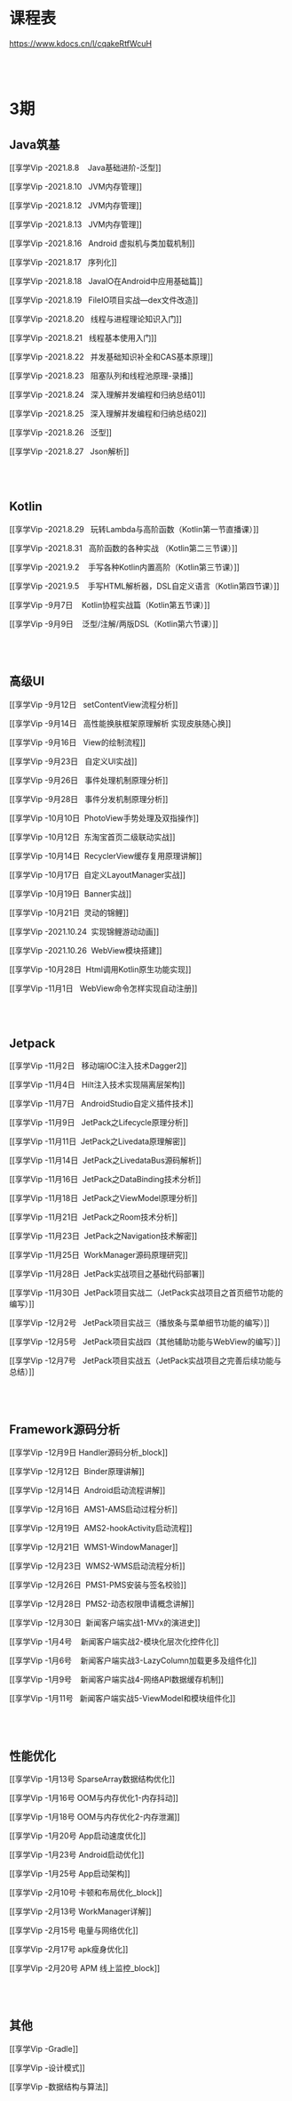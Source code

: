 # 课程表
https://www.kdocs.cn/l/cqakeRtfWcuH

<br><br>

# 3期

## Java筑基

[[享学Vip -2021.8.8    Java基础进阶-泛型]]

[[享学Vip -2021.8.10   JVM内存管理]]

[[享学Vip -2021.8.12   JVM内存管理]]

[[享学Vip -2021.8.13   JVM内存管理]]

[[享学Vip -2021.8.16   Android 虚拟机与类加载机制]]

[[享学Vip -2021.8.17   序列化]]

[[享学Vip -2021.8.18   JavaIO在Android中应用基础篇]]

[[享学Vip -2021.8.19   FileIO项目实战—dex文件改造]]

[[享学Vip -2021.8.20   线程与进程理论知识入门]]

[[享学Vip -2021.8.21   线程基本使用入门]]

[[享学Vip -2021.8.22   并发基础知识补全和CAS基本原理]]

[[享学Vip -2021.8.23   阻塞队列和线程池原理-录播]]

[[享学Vip -2021.8.24   深入理解并发编程和归纳总结01]]

[[享学Vip -2021.8.25   深入理解并发编程和归纳总结02]]

[[享学Vip -2021.8.26   泛型]]

[[享学Vip -2021.8.27   Json解析]]

<br><br>

## Kotlin

[[享学Vip -2021.8.29   玩转Lambda与高阶函数（Kotlin第一节直播课）]]

[[享学Vip -2021.8.31   高阶函数的各种实战 （Kotlin第二三节课）]]

[[享学Vip -2021.9.2    手写各种Kotlin内置高阶（Kotlin第三节课）]]

[[享学Vip -2021.9.5    手写HTML解析器，DSL自定义语言（Kotlin第四节课）]]

[[享学Vip -9月7日    Kotlin协程实战篇（Kotlin第五节课）]]

[[享学Vip -9月9日    泛型/注解/两版DSL（Kotlin第六节课）]]

<br><br>

## 高级UI

[[享学Vip -9月12日   setContentView流程分析]]

[[享学Vip -9月14日   高性能换肤框架原理解析 实现皮肤随心换]]

[[享学Vip -9月16日   View的绘制流程]]

[[享学Vip -9月23日   自定义UI实战]]

[[享学Vip -9月26日   事件处理机制原理分析]]

[[享学Vip -9月28日   事件分发机制原理分析]]

[[享学Vip -10月10日  PhotoView手势处理及双指操作]]

[[享学Vip -10月12日  东淘宝首页二级联动实战]]

[[享学Vip -10月14日  RecyclerView缓存复用原理讲解]]

[[享学Vip -10月17日  自定义LayoutManager实战]]

[[享学Vip -10月19日  Banner实战]]

[[享学Vip -10月21日  灵动的锦鲤]]

[[享学Vip -2021.10.24  实现锦鲤游动动画]]

[[享学Vip -2021.10.26  WebView模块搭建]]

[[享学Vip -10月28日  Html调用Kotlin原生功能实现]]

[[享学Vip -11月1日   WebView命令怎样实现自动注册]]

<br><br>

## Jetpack

[[享学Vip -11月2日   移动端IOC注入技术Dagger2]]

[[享学Vip -11月4日   Hilt注入技术实现隔离层架构]]

[[享学Vip -11月7日   AndroidStudio自定义插件技术]]

[[享学Vip -11月9日   JetPack之Lifecycle原理分析]]

[[享学Vip -11月11日  JetPack之Livedata原理解密]]

[[享学Vip -11月14日  JetPack之LivedataBus源码解析]]

[[享学Vip -11月16日  JetPack之DataBinding技术分析]]

[[享学Vip -11月18日  JetPack之ViewModel原理分析]]

[[享学Vip -11月21日  JetPack之Room技术分析]]

[[享学Vip -11月23日  JetPack之Navigation技术解密]]

[[享学Vip -11月25日  WorkManager源码原理研究]]

[[享学Vip -11月28日  JetPack实战项目之基础代码部署]]

[[享学Vip -11月30日  JetPack项目实战二（JetPack实战项目之首页细节功能的编写）]]

[[享学Vip -12月2号   JetPack项目实战三（播放条与菜单细节功能的编写）]]

[[享学Vip -12月5号   JetPack项目实战四（其他辅助功能与WebView的编写）]]

[[享学Vip -12月7号   JetPack项目实战五（JetPack实战项目之完善后续功能与总结）]]
  
<br><br>

## Framework源码分析

[[享学Vip -12月9日 Handler源码分析_block]]

[[享学Vip -12月12日  Binder原理讲解]]

[[享学Vip -12月14日  Android启动流程讲解]]

[[享学Vip -12月16日  AMS1-AMS启动过程分析]]

[[享学Vip -12月19日  AMS2-hookActivity启动流程]]

[[享学Vip -12月21日  WMS1-WindowManager]]

[[享学Vip -12月23日  WMS2-WMS启动流程分析]]

[[享学Vip -12月26日  PMS1-PMS安装与签名校验]]

[[享学Vip -12月28日  PMS2-动态权限申请概念讲解]]

[[享学Vip -12月30日  新闻客户端实战1-MVx的演进史]]

[[享学Vip -1月4号    新闻客户端实战2-模块化层次化控件化]]

[[享学Vip -1月6号    新闻客户端实战3-LazyColumn加载更多及组件化]]

[[享学Vip -1月9号    新闻客户端实战4-网络API数据缓存机制]]

[[享学Vip -1月11号   新闻客户端实战5-ViewModel和模块组件化]]

<br><br>

## 性能优化
[[享学Vip -1月13号 SparseArray数据结构优化]]

[[享学Vip -1月16号 OOM与内存优化1-内存抖动]]

[[享学Vip -1月18号 OOM与内存优化2-内存泄漏]]

[[享学Vip -1月20号 App启动速度优化]]

[[享学Vip -1月23号 Android启动优化]]

[[享学Vip -1月25号 App启动架构]]

[[享学Vip -2月10号 卡顿和布局优化_block]]

[[享学Vip -2月13号 WorkManager详解]]

[[享学Vip -2月15号 电量与网络优化]]

[[享学Vip -2月17号 apk瘦身优化]]

[[享学Vip -2月20号 APM 线上监控_block]]

<br><br>
  
## 其他

[[享学Vip -Gradle]]
  
[[享学Vip -设计模式]]

[[享学Vip -数据结构与算法]]
